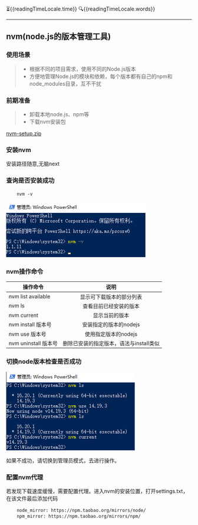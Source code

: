 :hourglass_flowing_sand:{{readingTimeLocale.time}}
:mag:{{readingTimeLocale.words}}
***

<script setup>
import { reactive } from 'vue';
import {useReadingTimeLocale} from "vuepress-plugin-reading-time2/client";
const readingTimeLocale = reactive(useReadingTimeLocale());
</script>

## nvm(node.js的版本管理工具)

### 使用场景
>- 根据不同的项目需求，使用不同的Node.js版本
>- 方便地管理Node.js的模块和依赖，每个版本都有自己的npm和node_modules目录，互不干扰

### 前期准备
>- 卸载本地node.js、npm等
>- 下载nvm安装包

[nvm-setup.zip](https://github.com/coreybutler/nvm-windows/releases)

### 安装nvm
安装路径随意,无脑next

### 查询是否安装成功
```shell
    nvm -v
```
![这是图片](/nvm/nvm_v.jpg)
### nvm操作命令
| 操作命令             |            说明             |
|--------------------|:-------------------------:|
| nvm list available |       显示可下载版本的部分列表        |
| nvm ls             |        查看目前已经安装的版本        |
| nvm current        |          显示当前的版本          |
| nvm install 版本号  |      安装指定的版本的nodejs       |
| nvm use 版本号      |       使用指定版本的nodejs       |
| nvm uninstall 版本号|  删除已安装的指定版本，语法与install类似  |
### 切换node版本检查是否成功

![这是图片](/nvm/nvm_ls.jpg)

如果不成功，请切换到管理员模式，去进行操作。

### 配置nvm代理
若发现下载速度缓慢，需要配置代理。进入nvm的安装位置，打开settings.txt，在该文件最后添加代码

```shell
    node_mirror: https://npm.taobao.org/mirrors/node/ 
    npm_mirror: https://npm.taobao.org/mirrors/npm/
```
